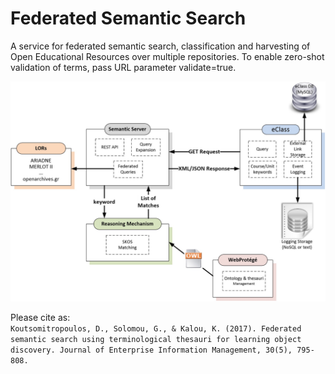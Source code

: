 # Federated Semantic Search
A service for federated semantic search, classification and harvesting of Open Educational Resources over multiple repositories.
To enable zero-shot validation of terms, pass URL parameter validate=true.

![Alt text](images/figure.jpg?raw=true "The architecture of the Federated Semantic Search framework")

Please cite as:  
`Koutsomitropoulos, D., Solomou, G., & Kalou, K. (2017). Federated semantic search using terminological thesauri for learning object discovery. Journal of Enterprise Information Management, 30(5), 795-808.`
